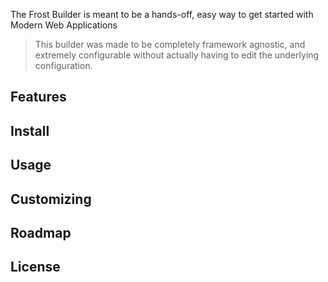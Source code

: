 The Frost Builder is meant to be a hands-off, easy way to get started with Modern Web Applications

> This builder was made to be completely framework agnostic, and extremely configurable without actually having to edit the underlying configuration.

## Features
## Install
## Usage
## Customizing
## Roadmap
## License